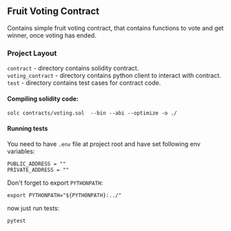 ## Fruit Voting Contract

Contains simple fruit voting contract, that contains functions to vote and get winner, once voting has ended.

### Project Layout

`contract` - directory contains solidity contract. <br>
`voting_contract` - directory contains python client to interact with contract.<br>
`test` - directory contains test cases for contract code.


#### Compiling solidity code:
```
solc contracts/voting.sol  --bin --abi --optimize -o ./
```


#### Running tests
You need to have `.env` file at project root and have set following env variables:
```
PUBLIC_ADDRESS = ""
PRIVATE_ADDRESS = ""
```

Don't forget to export `PYTHONPATH`:
```
export PYTHONPATH="${PYTHONPATH}:../"
```

now just run tests:
```
pytest
```
